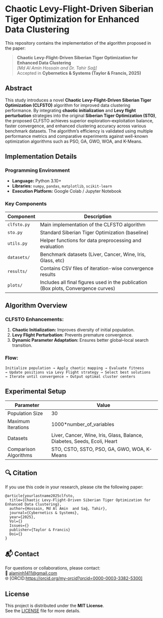 # Chaotic Levy-Flight-Driven Siberian Tiger Optimization for Enhanced Data Clustering

This repository contains the implementation of the algorithm proposed in the paper:

> **Chaotic Levy-Flight-Driven Siberian Tiger Optimization for Enhanced Data Clustering**  
> *[Md Al Amin Hossain and Dr. Tahir Sağ]*  
> Accepted in **Cybernetics & Systems (Taylor & Francis, 2025)**


## Abstract
This study introduces a novel **Chaotic Levy-Flight-Driven Siberian Tiger Optimization (CLFSTO)** algorithm for improved data clustering performance. By integrating **chaotic initialization** and **Levy flight perturbation** strategies into the original **Siberian Tiger Optimization (STO)**, the proposed CLFSTO achieves superior exploration–exploitation balance, faster convergence, and enhanced clustering accuracy across various benchmark datasets.
The algorithm’s efficiency is validated using multiple performance metrics and comparative experiments against well-known optimization algorithms such as PSO, GA, GWO, WOA, and K-Means.


## Implementation Details

### Programming Environment
- **Language:** Python 3.10+
- **Libraries:** `numpy`, `pandas`, `matplotlib`, `scikit-learn`
- **Execution Platform:** Google Colab / Jupyter Notebook

### Key Components
| Component | Description |
|------------|-------------|
| `clfsto.py` | Main implementation of the CLFSTO algorithm |
| `sto.py` | Standard Siberian Tiger Optimization (baseline) |
| `utils.py` | Helper functions for data preprocessing and evaluation |
| `datasets/` | Benchmark datasets (Liver, Cancer, Wine, Iris, Glass, etc) |
| `results/` | Contains CSV files of iteration-wise convergence results |
| `plots/` | Includes all final figures used in the publication (Box plots, Convergence curves) |


## Algorithm Overview

### CLFSTO Enhancements:
1. **Chaotic Initialization:** Improves diversity of initial population.
2. **Levy Flight Perturbation:** Prevents premature convergence.
3. **Dynamic Parameter Adaptation:** Ensures better global–local search transition.

### Flow:
```
Initialize population → Apply chaotic mapping → Evaluate fitness
→ Update positions via Levy Flight strategy → Select best solutions
→ Iterate until convergence → Output optimal cluster centers
```

## Experimental Setup

| Parameter | Value |
|------------|--------|
| Population Size | 30 |
| Maximum Iterations | 1000*number_of_variables |
| Datasets | Liver, Cancer, Wine, Iris, Glass, Balance, Diabetes, Seeds, Ecoli, Heart |
| Comparison Algorithms | STO, CSTO, SSTO, PSO, GA, GWO, WOA, K-Means |


## 🔍 Citation
If you use this code in your research, please cite the following paper:

```
@article{yourlastname2025clfsto,
  title={Chaotic Levy-Flight-Driven Siberian Tiger Optimization for Enhanced Data Clustering},
  author={Hossain, Md Al Amin  and Sağ, Tahir},
  journal={Cybernetics & Systems},
  year={2025},
  Vol={}
  Issues={}
  publisher={Taylor & Francis}
  Doi={}
}
```

## 📬 Contact
For questions or collaborations, please contact:  
📧 alaminh1411@gmail.com  
🌐 [ORCID:https://orcid.org/my-orcid?orcid=0000-0003-3382-5300]


## License
This project is distributed under the **MIT License**.  
See the [LICENSE](LICENSE) file for more details.
